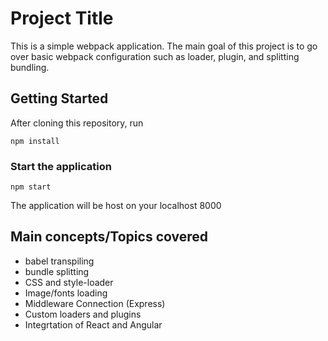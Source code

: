 # Project Title

This is a simple webpack application. The main goal of this project is to go over basic webpack configuration such as loader, plugin, and splitting bundling.

## Getting Started

After cloning this repository, run

```
npm install
```

### Start the application

```
npm start
```

The application will be host on your localhost 8000

## Main concepts/Topics covered

* babel transpiling
* bundle splitting
* CSS and style-loader
* Image/fonts loading
* Middleware Connection (Express)
* Custom loaders and plugins
* Integrtation of React and Angular
